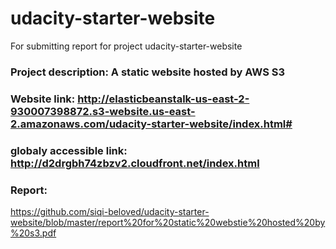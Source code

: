 # udacity-starter-website
For submitting report for project udacity-starter-website 
### Project description: A static website hosted by AWS S3
### Website link: http://elasticbeanstalk-us-east-2-930007398872.s3-website.us-east-2.amazonaws.com/udacity-starter-website/index.html#
### globaly accessible link: http://d2drgbh74zbzv2.cloudfront.net/index.html
### Report:
https://github.com/siqi-beloved/udacity-starter-website/blob/master/report%20for%20static%20webstie%20hosted%20by%20s3.pdf

